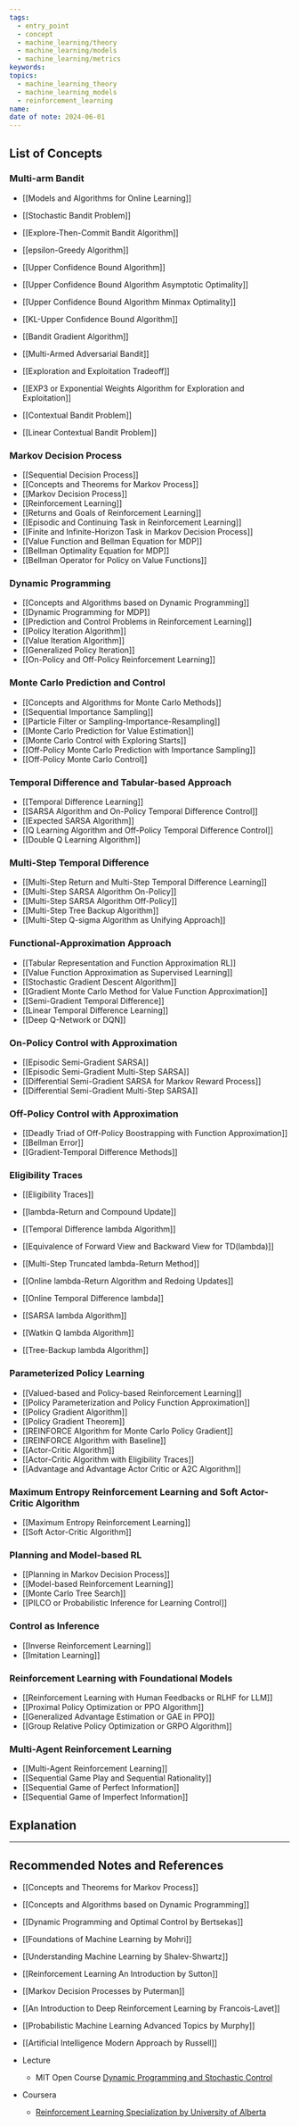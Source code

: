 ```yaml
---
tags:
  - entry_point
  - concept
  - machine_learning/theory
  - machine_learning/models
  - machine_learning/metrics
keywords: 
topics:
  - machine_learning_theory
  - machine_learning_models
  - reinforcement_learning
name: 
date of note: 2024-06-01
---
```


## List of Concepts

### Multi-arm Bandit

- [[Models and Algorithms for Online Learning]]

- [[Stochastic Bandit Problem]]
- [[Explore-Then-Commit Bandit Algorithm]]
- [[epsilon-Greedy Algorithm]]
- [[Upper Confidence Bound Algorithm]]
- [[Upper Confidence Bound Algorithm Asymptotic Optimality]]
- [[Upper Confidence Bound Algorithm Minmax Optimality]]
- [[KL-Upper Confidence Bound Algorithm]]
- [[Bandit Gradient Algorithm]]


- [[Multi-Armed Adversarial Bandit]]
- [[Exploration and Exploitation Tradeoff]]
- [[EXP3 or Exponential Weights Algorithm for Exploration and Exploitation]]


- [[Contextual Bandit Problem]]
- [[Linear Contextual Bandit Problem]]



### Markov Decision Process

- [[Sequential Decision Process]]
- [[Concepts and Theorems for Markov Process]]
- [[Markov Decision Process]]
- [[Reinforcement Learning]]
- [[Returns and Goals of Reinforcement Learning]]
- [[Episodic and Continuing Task in Reinforcement Learning]]
- [[Finite and Infinite-Horizon Task in Markov Decision Process]]
- [[Value Function and Bellman Equation for MDP]]
- [[Bellman Optimality Equation for MDP]]
- [[Bellman Operator for Policy on Value Functions]]


### Dynamic Programming

- [[Concepts and Algorithms based on Dynamic Programming]]
- [[Dynamic Programming for MDP]]
- [[Prediction and Control Problems in Reinforcement Learning]]
- [[Policy Iteration Algorithm]]
- [[Value Iteration Algorithm]]
- [[Generalized Policy Iteration]]
- [[On-Policy and Off-Policy Reinforcement Learning]]


### Monte Carlo Prediction and Control

- [[Concepts and Algorithms for Monte Carlo Methods]]
- [[Sequential Importance Sampling]]
- [[Particle Filter or Sampling-Importance-Resampling]]
- [[Monte Carlo Prediction for Value Estimation]]
- [[Monte Carlo Control with Exploring Starts]]
- [[Off-Policy Monte Carlo Prediction with Importance Sampling]]
- [[Off-Policy Monte Carlo Control]]


### Temporal Difference and Tabular-based Approach 

- [[Temporal Difference Learning]]
- [[SARSA Algorithm and On-Policy Temporal Difference Control]]
- [[Expected SARSA Algorithm]]
- [[Q Learning Algorithm and Off-Policy Temporal Difference Control]]
- [[Double Q Learning Algorithm]]


### Multi-Step Temporal Difference

- [[Multi-Step Return and Multi-Step Temporal Difference Learning]]
- [[Multi-Step SARSA Algorithm On-Policy]]
- [[Multi-Step SARSA Algorithm Off-Policy]]
- [[Multi-Step Tree Backup Algorithm]]
- [[Multi-Step Q-sigma Algorithm as Unifying Approach]]


### Functional-Approximation Approach

- [[Tabular Representation and Function Approximation RL]]
- [[Value Function Approximation as Supervised Learning]]
- [[Stochastic Gradient Descent Algorithm]]
- [[Gradient Monte Carlo Method for Value Function Approximation]]
- [[Semi-Gradient Temporal Difference]]
- [[Linear Temporal Difference Learning]]
- [[Deep Q-Network or DQN]]


### On-Policy Control with Approximation

- [[Episodic Semi-Gradient SARSA]]
- [[Episodic Semi-Gradient Multi-Step SARSA]]
- [[Differential Semi-Gradient SARSA for Markov Reward Process]]
- [[Differential Semi-Gradient Multi-Step SARSA]]


### Off-Policy Control with Approximation

- [[Deadly Triad of Off-Policy Boostrapping with Function Approximation]]
- [[Bellman Error]]
- [[Gradient-Temporal Difference Methods]]


### Eligibility Traces

- [[Eligibility Traces]]
- [[lambda-Return and Compound Update]]
- [[Temporal Difference lambda Algorithm]]
- [[Equivalence of Forward View and Backward View for TD(lambda)]]

- [[Multi-Step Truncated lambda-Return Method]]
- [[Online lambda-Return Algorithm and Redoing Updates]] 
- [[Online Temporal Difference lambda]]

- [[SARSA lambda Algorithm]]
- [[Watkin Q lambda Algorithm]]
- [[Tree-Backup lambda Algorithm]]


### Parameterized Policy Learning

- [[Valued-based and Policy-based Reinforcement Learning]]
- [[Policy Parameterization and Policy Function Approximation]]
- [[Policy Gradient Algorithm]]
- [[Policy Gradient Theorem]]
- [[REINFORCE Algorithm for Monte Carlo Policy Gradient]]
- [[REINFORCE Algorithm with Baseline]]
- [[Actor-Critic Algorithm]]
- [[Actor-Critic Algorithm with Eligibility Traces]]
- [[Advantage and Advantage Actor Critic or A2C Algorithm]]


### Maximum Entropy Reinforcement Learning and Soft Actor-Critic Algorithm

- [[Maximum Entropy Reinforcement Learning]]
- [[Soft Actor-Critic Algorithm]]



### Planning and Model-based RL

- [[Planning in Markov Decision Process]]
- [[Model-based Reinforcement Learning]]
- [[Monte Carlo Tree Search]]
- [[PILCO or Probabilistic Inference for Learning Control]]



### Control as Inference

- [[Inverse Reinforcement Learning]]
- [[Imitation Learning]]



### Reinforcement Learning with Foundational Models

- [[Reinforcement Learning with Human Feedbacks or RLHF for LLM]]
- [[Proximal Policy Optimization or PPO Algorithm]]
- [[Generalized Advantage Estimation or GAE in PPO]]
- [[Group Relative Policy Optimization or GRPO Algorithm]]


### Multi-Agent Reinforcement Learning

- [[Multi-Agent Reinforcement Learning]]
- [[Sequential Game Play and Sequential Rationality]]
- [[Sequential Game of Perfect Information]]
- [[Sequential Game of Imperfect Information]]



## Explanation





-----------
##  Recommended Notes and References

- [[Concepts and Theorems for Markov Process]]
- [[Concepts and Algorithms based on Dynamic Programming]]


- [[Dynamic Programming and Optimal Control by Bertsekas]]
- [[Foundations of Machine Learning by Mohri]]
- [[Understanding Machine Learning by Shalev-Shwartz]]
- [[Reinforcement Learning An Introduction by Sutton]]
- [[Markov Decision Processes by Puterman]]
- [[An Introduction to Deep Reinforcement Learning by Francois-Lavet]]
- [[Probabilistic Machine Learning Advanced Topics by Murphy]]

- [[Artificial Intelligence Modern Approach by Russell]]

- Lecture
	- MIT Open Course [Dynamic Programming and Stochastic Control](https://ocw.mit.edu/courses/6-231-dynamic-programming-and-stochastic-control-fall-2015/)

- Coursera
	- [Reinforcement Learning Specialization by University of Alberta](https://www.coursera.org/specializations/reinforcement-learning)